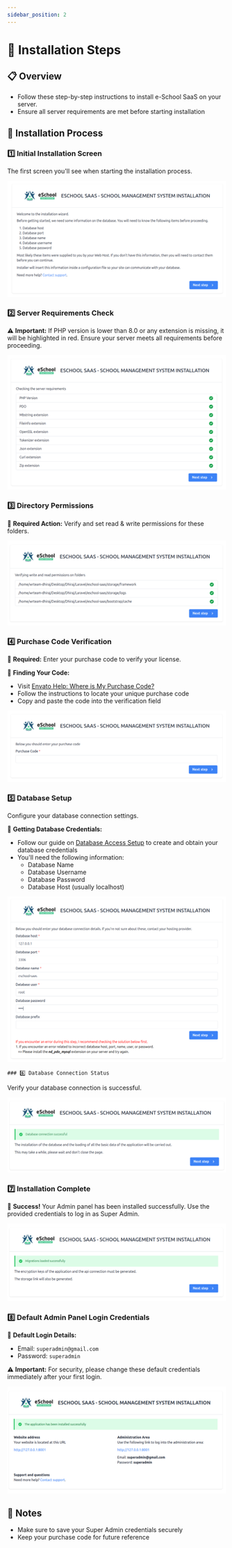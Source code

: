 ```yaml
---
sidebar_position: 2
---
```


# 🚀 Installation Steps

## 📋 Overview
- Follow these step-by-step instructions to install e-School SaaS on your server.
- Ensure all server requirements are met before starting installation

## 🔄 Installation Process

### 1️⃣ Initial Installation Screen
The first screen you'll see when starting the installation process.

![e-School SaaS](../../static/images/installation/admin/1.png)

### 2️⃣ Server Requirements Check
⚠️ **Important:** If PHP version is lower than 8.0 or any extension is missing, it will be highlighted in red. Ensure your server meets all requirements before proceeding.

![e-School SaaS](../../static/images/installation/admin/2.png)

### 3️⃣ Directory Permissions
🔐 **Required Action:** Verify and set read & write permissions for these folders.

![e-School SaaS](../../static/images/installation/admin/3.png)

### 4️⃣ Purchase Code Verification
🔑 **Required:** Enter your purchase code to verify your license.

📝 **Finding Your Code:**
- Visit [Envato Help: Where is My Purchase Code?](https://help.market.envato.com/hc/en-us/articles/202822600-Where-Is-My-Purchase-Code-)
- Follow the instructions to locate your unique purchase code
- Copy and paste the code into the verification field

![Purchase Code Verification Screen](../../static/images/installation/admin/4-1.png)

### 5️⃣ Database Setup
Configure your database connection settings.

📝 **Getting Database Credentials:**
- Follow our guide on [Database Access Setup](https://wrteam-in.github.io/eSchool-SaaS-Doc/installation/admin-panel-setup/vps-server-setup/#9%EF%B8%8F%E2%83%A3-get-mysql-root-credentials) to create and obtain your database credentials
- You'll need the following information:
  - Database Name
  - Database Username 
  - Database Password
  - Database Host (usually localhost)

![e-School SaaS](../../static/images/installation/admin/4-2.png)

    ### 6️⃣ Database Connection Status
Verify your database connection is successful.

![e-School SaaS](../../static/images/installation/admin/5.png)

### 7️⃣ Installation Complete
🎉 **Success!** Your Admin panel has been installed successfully. Use the provided credentials to log in as Super Admin.

![e-School SaaS](../../static/images/installation/admin/6.png)

### 8️⃣ Default Admin Panel Login Credentials
🔑 **Default Login Details:**
- Email: `superadmin@gmail.com`
- Password: `superadmin`

⚠️ **Important:** For security, please change these default credentials immediately after your first login.

![Admin Login Screen](../../static/images/installation/admin/6-2.png)

## 📝 Notes
- Make sure to save your Super Admin credentials securely
- Keep your purchase code for future reference
